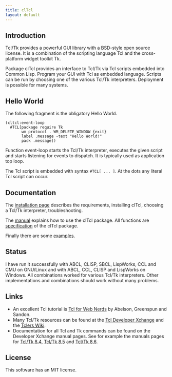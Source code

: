 ```yaml
---
title: clTcl
layout: default
---
```



Introduction
------------

Tcl/Tk provides a powerful GUI library with a BSD-style open source
license. It is a combination of the scripting language Tcl and the
cross-platform widget toolkit Tk.

Package clTcl provides an interface to Tcl/Tk via Tcl scripts embedded
into Common Lisp. Program your GUI with Tcl as embedded
language. Scripts can be run by choosing one of the various Tcl/Tk
interpreters. Deployment is possible for many systems.


Hello World
-----------

The following fragment is the obligatory Hello World.

    (cltcl:event-loop
      #TCL[package require Tk
           wm protocol . WM_DELETE_WINDOW {exit}
           label .message -text "Hello World!"
           pack .message])

Function event-loop starts the Tcl/Tk interpreter, executes the given
script and starts listening for events to dispatch. It is typically
used as application top loop.

The Tcl script is embedded with syntax `#TCL[ ... ]`. At the dots any
literal Tcl script can occur.


Documentation
-------------

The [installation page](installation.html) describes the requirements,
installing clTcl, choosing a Tcl/Tk interpreter, troubleshooting.

The [manual](manual.html) explains how to use the clTcl package. All
functions are [specification](specification.html) of the clTcl package.

Finally there are some [examples](examples.html).


Status
------

I have run it successfully with ABCL, CLISP, SBCL, LispWorks, CCL and
CMU on GNU/Linux and with ABCL, CCL, CLISP and LispWorks on
Windows. All combinations worked for various Tcl/Tk
interpreters. Other implementations and combinations should work
without many problems.


Links
-----

- An excellent Tcl tutorial is [Tcl for Web Nerds][webnerds] by
  Abelson, Greenspun and Sandon.
- Many Tcl/Tk resources can be found at the [Tcl Developer
  Xchange][xchange] and the [Tclers Wiki][wiki].
- Documentation for all Tcl and Tk commands can be found on the
  Developer Xchange manual pages. See for example the manuals pages
  for [Tcl/Tk 8.4][tcltk84], [Tcl/Tk 8.5][tcltk85] and [Tcl/Tk
  8.6][tcltk86].

[webnerds]: http://philip.greenspun.com/tcl/
[xchange]: http://tcl.tk/
[wiki]: http://wiki.tcl.tk/
[tcltk84]: http://www.tcl.tk/man/tcl8.4/contents.htm
[tcltk85]: http://www.tcl.tk/man/tcl8.5/contents.htm
[tcltk86]: http://www.tcl.tk/man/tcl8.6/contents.htm

License
-------

This software has an MIT license.